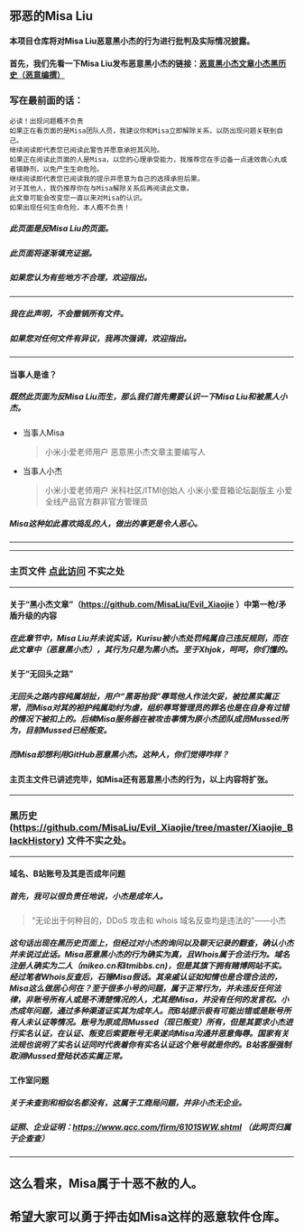 ## 邪恶的Misa Liu
#### 本项目仓库将对Misa Liu恶意黑小杰的行为进行批判及实际情况披露。
#### 首先，我们先看一下Misa Liu发布恶意黑小杰的链接：<kbd>[恶意黑小杰文章](https://github.com/MisaLiu/Evil_Xiaojie)</kbd><kbd>[小杰黑历史（恶意编撰）](https://github.com/MisaLiu/Evil_Xiaojie/tree/master/Xiaojie_BlackHistory)</kbd>
### 写在最前面的话：
```
必读！出现问题概不负责
如果正在看页面的是Misa团队人员，我建议你和Misa立即解除关系，以防出现问题关联到自己。
继续阅读即代表您已阅读此警告并愿意承担其风险。
如果正在阅读此页面的人是Misa，以您的心理承受能力，我推荐您在手边备一点速效救心丸或者镇静剂，以免产生生命危险。
继续阅读即代表您已阅读我的提示并愿意为自己的选择承担后果。
对于其他人，我仍推荐你在与Misa解除关系后再阅读此文章。
此文章可能会改变您一直以来对Misa的认识。
如果出现任何生命危险，本人概不负责！
```
##### 此页面是反Misa Liu的页面。
##### 此页面将逐渐填充证据。
##### 如果您认为有些地方不合理，欢迎指出。
***
##### 我在此声明，不会撤销所有文件。
##### 如果您对任何文件有异议，我再次强调，欢迎指出。
***
#### 当事人是谁？
##### 既然此页面为反Misa Liu而生，那么我们首先需要认识一下Misa Liu和被黑人小杰。
* 当事人Misa
    > 小米小爱老师用户
    > 恶意黑小杰文章主要编写人
* 当事人小杰
    > 小米小爱老师用户
    > 米科社区/ITMI创始人
    > 小米小爱音箱论坛副版主
    > 小爱全线产品官方群非官方管理员
##### Misa这种如此喜欢捣乱的人，做出的事更是令人恶心。
***

***
### 主页文件 [点此访问](https://github.com/MisaLiu/Evil_Xiaojie) 不实之处
***
#### 关于“黑小杰文章”（https://github.com/MisaLiu/Evil_Xiaojie ）中第一枪/矛盾升级的内容
##### 在此章节中，Misa Liu并未说实话，Kurisu被小杰处罚纯属自己违反规则，而在此文章中（恶意黑小杰），其行为只是为黑小杰。至于Xhjok，呵呵，你们懂的。
#### 关于“无回头之路”
##### 无回头之路内容纯属胡扯，用户“黑哥抬我”辱骂他人作法欠妥，被拉黑实属正常，而Misa对其的袒护纯属助纣为虐，组织辱骂管理员的罪名也是在自身有过错的情况下被扣上的。后续Misa服务器在被攻击事情为原小杰团队成员Mussed所为，目前Mussed已经叛变。
##### 而Misa却想利用GitHub恶意黑小杰。这种人，你们觉得咋样？
#### 主页主文件已讲述完毕，如Misa还有恶意黑小杰的行为，以上内容将扩张。
***
### 黑历史 (https://github.com/MisaLiu/Evil_Xiaojie/tree/master/Xiaojie_BlackHistory) 文件不实之处。
***
#### 域名、B站账号及其是否成年问题
##### 首先，我可以很负责任地说，小杰是成年人。
> “无论出于何种目的，DDoS 攻击和 whois 域名反查均是违法的”——小杰
##### 这句话出现在黑历史页面上，但经过对小杰的询问以及聊天记录的翻查，确认小杰并未说过此话。Misa恶意黑小杰的行为确实为真，且Whois属于合法行为。域名注册人确实为二人（mikeo.cn和itmibbs.cn)，但是其旗下拥有赌博网站不实。经过笔者Whois反查后，石锤Misa假话。其亲戚认证如知情也是合理合法的，Misa这么做居心何在？至于很多小号的问题，属于正常行为，并未违反任何法律，非账号所有人或是不清楚情况的人，尤其是Misa，并没有任何的发言权。小杰成年问题，通过多种渠道证实其为成年人。而B站提示极有可能出错或是账号所有人未认证等情况。账号为原成员Mussed（现已叛变）所有，但是其要求小杰进行实名认证，在认证、叛变后索要账号无果遂向Misa沟通并恶意侮辱。国家有关法规也说明了实名认证同时代表着你有实名认证这个账号就是你的。B站客服强制取消Mussed登陆状态实属正常。
#### 工作室问题
##### 关于未查到和相似名都没有，这属于工商局问题，并非小杰无企业。
##### 证照、企业证明：https://www.qcc.com/firm/6101SWW.shtml （此网页归属于企查查）
***
## 这么看来，Misa属于十恶不赦的人。
## 希望大家可以勇于抨击如Misa这样的恶意软件仓库。

